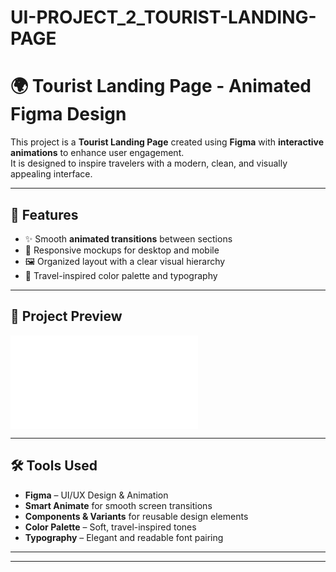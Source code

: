 # UI-PROJECT_2_TOURIST-LANDING-PAGE
# 🌍 Tourist Landing Page - Animated Figma Design

This project is a **Tourist Landing Page** created using **Figma** with **interactive animations** to enhance user engagement.  
It is designed to inspire travelers with a modern, clean, and visually appealing interface.

---

## 🎯 Features
- ✨ Smooth **animated transitions** between sections
- 📱 Responsive mockups for desktop and mobile
- 🖼️ Organized layout with a clear visual hierarchy
- 🎨 Travel-inspired color palette and typography

---

## 📸 Project Preview
![Landing Page Preview](file:///E:/tourist%20-%20landing%20page.pdf)


---

## 🛠️ Tools Used
- **Figma** – UI/UX Design & Animation
- **Smart Animate** for smooth screen transitions
- **Components & Variants** for reusable design elements
- **Color Palette** – Soft, travel-inspired tones
- **Typography** – Elegant and readable font pairing

---
---

